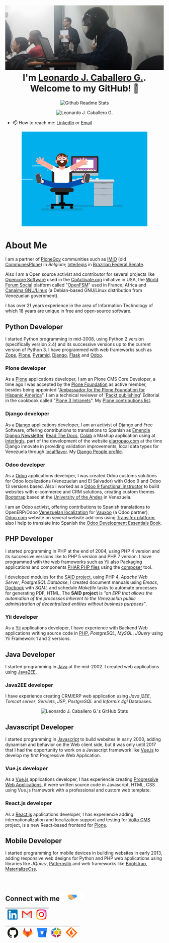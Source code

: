 <h1 align="center"> <img src="https://github.com/macagua/macagua/blob/master/assets/img/hacking_speed.jpg" alt="Hacking Speed"> <br >I'm <a href="https://www.linkedin.com/in/leonardojcaballerog/" title="Leonardo J. Caballero G. Linkedin">Leonardo J. Caballero G.</a>. Welcome to my GitHub! 🤗</h1>

<p align="center">
 <img width="100px" src="https://res.cloudinary.com/anuraghazra/image/upload/v1594908242/logo_ccswme.svg" align="center" alt="Github Readme Stats" />
</p>
<p align="center"> <img src="https://komarev.com/ghpvc/?username=macagua" alt="Leonardo J. Caballero G."/> </p>

- 📫 How to reach me: [LinkedIn](https://linkedin.com/in/leonardojcaballerog/) or <a href="mailto:leonardocaballero@gmail.com" title="Leonardo J. Caballero G. Gmail">Email</a>

<!-- - 😄 Pronouns: **Coder**, **Orator** -->

<p align="center"> <img src="https://github.com/macagua/macagua/blob/master/assets/img/icons/coder.gif" alt="Hacking coding" /> </p>


# About Me

I am a partner of [PloneGov](http://plonegov.org/) communities such as [IMIO](http://www.imio.be/)
(old [CommunesPlone](http://plonegov.org/subcommunities/)) in *Belgium*; [Interlegis](http://www.interlegis.leg.br/)
in [Brazilian Federal Senate](http://colab.interlegis.leg.br/user/leonardocaballero).

Also I am a Open source activist and contributor for several projects like [Opencore Software](https://github.com/socialplanning/opencore/blob/master/opencore/locales/es/LC_MESSAGES/opencore.po) used in the [CoActivate.org](http://www.coactivate.org/) initiative in USA, the [World Forum Social](https://en.wikipedia.org/wiki/World_Social_Forum) platform called "[OpenFSM](http://openfsm.net/)" used in France, Africa and [Canaima GNU/Linux](http://canaima.softwarelibre.gob.ve/) (a Debian-based GNU/Linux distribution from Venezuelan government).

I has over 21 years experience in the area of Information Technology of which 18 years are unique in free and
open-source software.

## Python Developer

I started Python programming in mid-2008, using Python 2 version (specifically version 2.4) and its successive versions up to the current version of Python 3. I have programmed with web frameworks such as [Zope](https://www.zope.org/), [Plone](https://plone.com/), [Pyramid](https://trypyramid.com/), [Django](https://djangoproject.com/), [Flask](https://flask.palletsprojects.com/) and [Odoo](https://www.odoo.com/).

### Plone developer

As a [Plone](https://plone.com/) applications developer, I am an Plone CMS Core Developer, a time ago I was accepted by the [Plone Foundation](https://plone.org/news/old-news/plone-foundation-welcomes-new-members) as active member, besides being appointed "[Ambassador for the Plone Foundation for Hispanic America](https://plone.org/foundation/board/ambassadors)". I am a technical reviewer of '[Packt publishing](https://lcaballero.wordpress.com/2010/09/05/un-pequeno-gran-logro/)'
Editorial in the cookbook called "[Plone 3 Intranets](https://www.packtpub.com/web-development/plone-3-intranets)". My [Plone contributions list](https://macagua.github.io/plone/macagua.en.html).

### Django developer

As a [Django](https://djangoproject.com/) applications developer, I am an activist of Django and Free Software, offering contributions to translations to Spanish as [Emencia Django Newsletter](https://github.com/macagua/emencia-django-newsletter), [Read The Docs](https://www.djangopackages.com/packages/p/read-the-docs/), [Colab](https://www.djangopackages.com/packages/p/colab/) a Mashup application using at [Interlegis](https://colab.interlegis.leg.br/), part of the development of the website [elarropao.com](https://www.djangosites.org/author/macagua/) at the time Django innovate in providing validation improvements, local data types for Venezuela through [localflavor](https://github.com/macagua/django-local-flavor-ve). My [Django People profile](https://people.djangoproject.com/macagua/).

### Odoo developer

As a [Odoo](https://www.odoo.com/) applications developer, I was created Odoo customs solutions for Odoo localizations (Venezuelan and El Salvador) with Odoo 9 and Odoo 13 versions based. Also I worked as a [Odoo 9 functional instructor](http://www.ula.ve/diplomado-estrategia-diseno-informacion/) to build websites with e-commerce and CRM solutions, creating custom themes [Bootstrap](https://getbootstrap.com/) based at the [University of the Andes](http://www.ula.ve/) in Venezuela.

I am an Odoo activist, offering contributions to Spanish translations to OpenERP/Odoo [Venezuelan localization](https://github.com/OCA/l10n-venezuela) for [Vauxoo](https://www.vauxoo.com/) (a Odoo partner), [Odoo.com](https://www.odoo.com/) website on several website add-ons using [Transifex platform](https://www.transifex.com/odoo/), also I help to translate into Spanish the [Odoo Development Essentials Book](https://fundamentos-de-desarrollo-en-odoo.readthedocs.io/).

## PHP Developer

I started programming in PHP at the end of 2004, using PHP 4 version and its successive versions like to PHP 5 version and PHP 7 version. I have programmed with the web frameworks such as [Yii](https://www.yiiframework.com/) also Packaging applications and components [PHAR PHP files](https://packagist.org/packages/macagua/) using the [composer](https://getcomposer.org/) tool.

I developed modules for the [SAID project](http://said.cenditel.gob.ve/wiki), using PHP 4, *Apache Web Server*, *PostgreSQL Database*, I created document manuals using *Emacs*, [Docbook](https://docbook.org/) with *SQML* and schedule *Makefile* tasks to automate processes for generating PDF, HTML. The **SAID project** is *"an ERP that allows the automation of the processes inherent to the Venezuelan public administration of decentralized entities without business purposes"*.

### Yii developer

As a [Yii](https://www.yiiframework.com/) applications developer, I have experience with Backend Web applications writing source code in [PHP](https://php.net/), *PostgreSQL*, *MySQL*, *JQuery* using Yii Framework 1 and 2 versions.

## Java Developer

I started programming in [Java](https://www.oracle.com/java/) at the mid-2002. I created web applications using [Java2EE](https://www.oracle.com/java/technologies/appmodel.html).

### Java2EE developer

I have experience creating CRM/ERP web application using *Java j2EE*, *Tomcat server*, *Servlets*, *JSP*, *PostgreSQL* and *Informix 4gl* Databases.

<p align="center"><img src="https://github-readme-stats.vercel.app/api?username=macagua&include_all_commits=true&show_icons=true&title_color=fff&icon_color=82d4f7&text_color=d1dae3&bg_color=090909" alt="Leonardo J. Caballero G.'s GitHub Stats"> </p>

## Javascript Developer

I started programming in [Javascript](https://www.oracle.com/java/) to build websites in early 2000, adding dynamism and behavior on the Web client side, but it was only until 2017 that I had the opportunity to work on a Javascript framework like [Vue.js](https://vuejs.org/) to develop my first Progressive Web Application.

### Vue.js developer

As a [Vue.js](https://vuejs.org/) applications developer, I has experiencie creating [Progressive Web Applications](https://developers.google.com/web/fundamentals/codelabs/your-first-pwapp), it were written source code in Javascript, HTML, CSS using Vue.js framework with a professional and custom web template.

### React.js developer

As a [React.js](https://reactjs.org/) applications developer, I has experiencie adding internationalization and localization support and testing for [Volto CMS](https://docs.voltocms.com/) project, is a new React-based frontend for [Plone](https://plone.com/).

## Mobile Developer

I started programming for mobile devices in building websites in early 2013, adding responsive web designs for Python and PHP web applications using libraries like *JQuery*, [Patternslib](https://patternslib.com/) and web frameworks like [Bootstrap](https://getbootstrap.com/), [MaterializeCss](http://materializecss.com/).

<br>

<h2>
Connect with me <img src="https://github.com/macagua/macagua/blob/master/assets/img/icons/handshake.gif" height="32px" alt="Connect with me" />
</h2>

| [<img src="https://github.com/macagua/macagua/blob/master/assets/img/icons/linkedin.svg" alt="Leonardo J. Caballero G. Linkedin" width="32">](https://linkedin.com/in/leonardojcaballerog) | [<img src="https://github.com/macagua/macagua/blob/master/assets/img/icons/gmail.svg" alt="Leonardo J. Caballero G. Gmail" height="32">](mailto:leonardocaballero@gmail.com) | [<img src="https://github.com/macagua/macagua/blob/master/assets/img/icons/instagram.svg" alt="Leonardo J. Caballero G. Instagram" width="32">](https://instagram.com/leonardojcaballerog/)
|:---:|:---:|:---:|

| [<img src="https://github.com/macagua/macagua/blob/master/assets/img/icons/github.svg" alt="Leonardo J. Caballero G. Github" width="34">](https://github.com/macagua) | [<img src="https://github.com/macagua/macagua/blob/master/assets/img/icons/gitlab.svg" alt="Leonardo J. Caballero G. Gitlab" width="32">](https://gitlab.com/macagua) |  [<img src="https://github.com/macagua/macagua/blob/master/assets/img/icons/bitbucket.svg" alt="Leonardo J. Caballero G. Bitbucket" width="32">](https://bitbucket.org/macagua/) | [<img src="https://github.com/macagua/macagua/blob/master/assets/img/icons/launchpad.png" alt="Leonardo J. Caballero G. Launchpad" height="32">](https://launchpad.net/~macagua) | [<img src="https://github.com/macagua/macagua/blob/master/assets/img/icons/sourceforge.svg" alt="Leonardo J. Caballero G. SourceForge" height="32">](https://sourceforge.net/u/macagua/profile)
|:---:|:---:|:---:|:---:|:---:|

<br>
<br>
